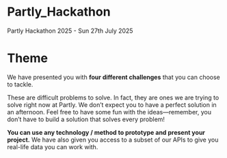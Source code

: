 # Partly_Hackathon
Partly Hackathon 2025 - Sun 27th July 2025

# Theme

We have presented you with **four different challenges** that you can choose to tackle.

These are difficult problems to solve. In fact, they are ones we are trying to solve right now at Partly. We don’t expect you to have a perfect solution in an afternoon. Feel free to have some fun with the ideas—remember, you don’t have to build a solution that solves every problem!

**You can use any technology / method to prototype and present your project.** We have also given you access to a subset of our APIs to give you real-life data you can work with.